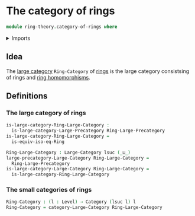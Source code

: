 # The category of rings

```agda
module ring-theory.category-of-rings where
```

<details><summary>Imports</summary>

```agda
open import category-theory.categories
open import category-theory.large-categories

open import foundation.universe-levels

open import ring-theory.isomorphisms-rings
open import ring-theory.precategory-of-rings
```

</details>

## Idea

The [large category](category-theory.large-categories.md) `Ring-Category` of
[rings](ring-theory.rings.md) is the large category consistsing of rings and
[ring homomorphisms](ring-theory.homomorphisms-rings.md).

## Definitions

### The large category of rings

```agda
is-large-category-Ring-Large-Category :
  is-large-category-Large-Precategory Ring-Large-Precategory
is-large-category-Ring-Large-Category =
  is-equiv-iso-eq-Ring

Ring-Large-Category : Large-Category lsuc (_⊔_)
large-precategory-Large-Category Ring-Large-Category =
  Ring-Large-Precategory
is-large-category-Large-Category Ring-Large-Category =
  is-large-category-Ring-Large-Category
```

### The small categories of rings

```agda
Ring-Category : (l : Level) → Category (lsuc l) l
Ring-Category = category-Large-Category Ring-Large-Category
```
